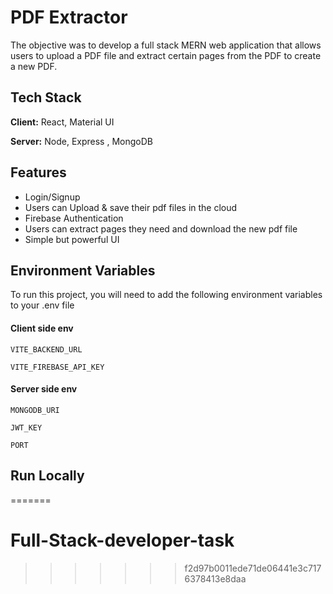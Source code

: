 

# PDF Extractor

The objective was to develop a full stack MERN web application that allows users to upload a PDF file and extract certain pages from the PDF to create a new PDF.


## Tech Stack

**Client:** React, Material UI

**Server:** Node, Express , MongoDB


## Features

- Login/Signup
- Users can Upload & save their pdf files in the cloud
- Firebase Authentication
- Users can extract pages they need  and download the new pdf file
- Simple but powerful UI


## Environment Variables

To run this project, you will need to add the following environment variables to your .env file

#### Client side env

`VITE_BACKEND_URL`

`VITE_FIREBASE_API_KEY`

#### Server side env

`MONGODB_URI`

`JWT_KEY`

`PORT`

## Run Locally


=======
# Full-Stack-developer-task
>>>>>>> f2d97b0011ede71de06441e3c7176378413e8daa
